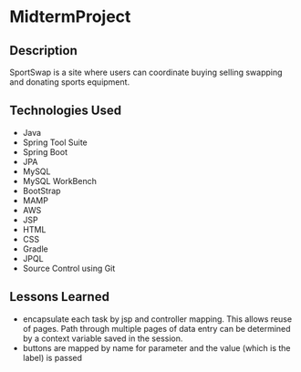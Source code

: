 # MidtermProject


## Description

SportSwap is a site where users can coordinate buying selling swapping and donating sports equipment. 

## Technologies Used

* Java
* Spring Tool Suite
* Spring Boot
* JPA
* MySQL
* MySQL WorkBench
* BootStrap
* MAMP
* AWS
* JSP
* HTML
* CSS
* Gradle
* JPQL
* Source Control using Git

## Lessons Learned
* encapsulate each task by jsp and controller mapping. This allows reuse of pages. Path through multiple pages of data entry can be determined by a context variable saved in the session.
* buttons are mapped by name for parameter and the value (which is the label) is passed

